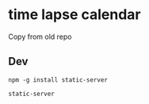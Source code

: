 # time lapse calendar

Copy from old repo

## Dev

```shell
npm -g install static-server
```

```shell
static-server
```

